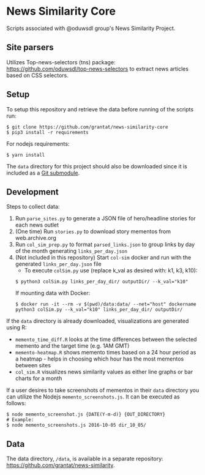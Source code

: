 # News Similarity Core

Scripts associated with @oduwsdl group's News Similarity Project.

## Site parsers

Utilizes Top-news-selectors (tns) package: https://github.com/oduwsdl/top-news-selectors to extract news articles based on CSS selectors.

## Setup

To setup this repository and retrieve the data before running of the scripts run:

```shell
$ git clone https://github.com/grantat/news-similarity-core
$ pip3 install -r requirements
```

For nodejs requirements:

```shell
$ yarn install
```

The `data` directory for this project should also be downloaded since it is included as a [Git submodule](https://git-scm.com/book/en/v2/Git-Tools-Submodules).

## Development

Steps to collect data:

1. Run `parse_sites.py` to generate a JSON file of hero/headline stories for each news outlet
2. (One time) Run `stories.py` to download story mementos from web.archive.org
3. Run `col_sim_prep.py` to format `parsed_links.json` to group links by day of the month generating `links_per_day.json`
4. (Not included in this repository) Start `col-sim` docker and run with the generated `links_per_day.json` file
    - To execute `colSim.py` use (replace k_val as desired with: k1, k3, k10):
    ```shell
    $ python3 colSim.py links_per_day_dir/ outputDir/ --k_val="k10"
    ```
    If mounting data with Docker:
    ```shell
    $ docker run -it --rm -v $(pwd)/data:data/ --net="host" dockername python3 colSim.py --k_val="k10" links_per_day_dir/ outputDir/
    ```

If the `data` directory is already downloaded, visualizations are generated using R:
- `memento_time_diff.R` looks at the time differences between the selected memento and the target time (e.g. 1AM GMT)
- `memento-heatmap.R` shows memento times based on a 24 hour period as a heatmap - helps in choosing which hour has the most mementos between sites
- `col_sim.R` visualizes news similarity values as either line graphs or bar charts for a month

If a user desires to take screenshots of mementos in their `data` directory you can utilize the Nodejs `memento_screenshots.js`.
It can be executed as follows:

```shell
$ node memento_screenshot.js {DATE(Y-m-d)} {OUT_DIRECTORY}
# Example:
$ node memento_screenshots.js 2016-10-05 dir_10_05/
```

## Data

The data directory, `/data`, is available in a separate repository: https://github.com/grantat/news-similarity.
